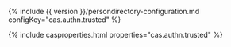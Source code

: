 {% include {{ version }}/persondirectory-configuration.md configKey="cas.authn.trusted" %}

{% include casproperties.html properties="cas.authn.trusted" %}
